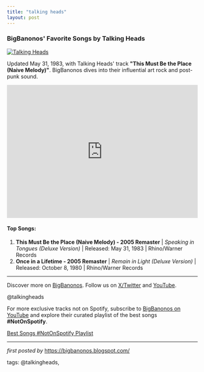 ```yaml
---
title: "talking heads"
layout: post
---
```

<h3>BigBanonos' Favorite Songs by Talking Heads</h3>
<div > <a href="https://rockhall.com/wp-content/uploads/2024/03/talkingheads_001.jpg" target="_blank"> <img src="https://rockhall.com/wp-content/uploads/2024/03/talkingheads_001.jpg" alt="Talking Heads"> </a>
</div>
<p>Updated May 31, 1983, with Talking Heads' track <strong>"This Must Be the Place (Naive Melody)"</strong>. BigBanonos dives into their influential art rock and post-punk sound.</p>
<iframe src="https://open.spotify.com/embed/playlist/1KpHp6Jphc3dIVPZ1xQtvB?utm_source=generator" width="100%" height="352" frameBorder="0" allowfullscreen="" allow="autoplay; clipboard-write; encrypted-media; fullscreen; picture-in-picture" loading="lazy"></iframe>
<h4>Top Songs:</h4>
<ol> <li><strong>This Must Be the Place (Naive Melody) - 2005 Remaster</strong> | <em>Speaking in Tongues (Deluxe Version)</em> | Released: May 31, 1983 | Rhino/Warner Records</li> <li><strong>Once in a Lifetime - 2005 Remaster</strong> | <em>Remain in Light (Deluxe Version)</em> | Released: October 8, 1980 | Rhino/Warner Records</li>
</ol>
<hr />
<p>Discover more on <a href="https://bigbanonos.blogspot.com/" target="_blank">BigBanonos</a>. Follow us on <a href="https://x.com/bigbanonos" target="_blank">X/Twitter</a> and <a href="https://www.youtube.com/@BigBanonos" target="_blank">YouTube</a>.</p>
<p>@talkingheads</p>

<!--Subscribe and Playlist Links-->
<div>
    <p>For more exclusive tracks not on Spotify, subscribe to <a href="https://www.youtube.com/@BigBanonos" target="_blank">BigBanonos on YouTube</a> and explore their curated playlist of the best songs <strong>#NotOnSpotify</strong>.</p>
    <p><a href="https://www.youtube.com/playlist?list=PLtuNtuTatqI0kFahUCbtbfenC_ET5O_tr" target="_blank">Best Songs #NotOnSpotify Playlist<br /></a></p></div>

<hr />

<p><em>first posted by</em> <a href="https://bigbanonos.blogspot.com/" rel="noopener" target="_new">https://bigbanonos.blogspot.com/</a></p>

<p>tags: @talkingheads,</p>
